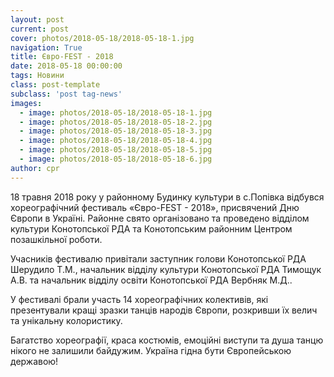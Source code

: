 ```yaml
---
layout: post
current: post
cover: photos/2018-05-18/2018-05-18-1.jpg
navigation: True
title: Євро-FEST - 2018
date: 2018-05-18 00:00:00
tags: Новини
class: post-template
subclass: 'post tag-news'
images:
  - image: photos/2018-05-18/2018-05-18-1.jpg
  - image: photos/2018-05-18/2018-05-18-2.jpg
  - image: photos/2018-05-18/2018-05-18-3.jpg
  - image: photos/2018-05-18/2018-05-18-4.jpg
  - image: photos/2018-05-18/2018-05-18-5.jpg
  - image: photos/2018-05-18/2018-05-18-6.jpg
author: cpr
---
```



18 травня 2018 року  у районному Будинку культури в с.Попівка  відбувся хореографічний фестиваль «Євро-FEST - 2018», присвячений Дню Європи в Україні.  Районне свято організовано та проведено відділом культури Конотопської РДА та Конотопським районним  Центром позашкільної роботи.

Учасників фестивалю привітали заступник голови Конотопської РДА Шерудило Т.М., начальник відділу культури Конотопської РДА Тимощук А.В. та начальник відділу освіти Конотопської РДА Вербняк М.Д..

У фестивалі брали участь 14 хореографічних колективів, які презентували кращі зразки танців народів Європи, розкривши їх велич та унікальну колористику.

Багатство хореографії, краса костюмів, емоційні виступи та  душа танцю нікого не залишили байдужим. Україна гідна бути Європейською державою!
